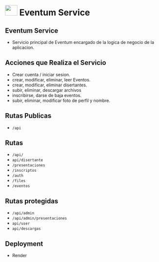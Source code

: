 # <img src="https://i.postimg.cc/9MKkZ1SF/Whats-App-Image-2025-04-10-at-21-24-33-cc7c0afc-removebg-preview.webp" width="40px" height="34px" /> Eventum Service

## Eventum Service

- Servicio principal de Eventum encargado de la logica de negocio de la aplicacion.
## Acciones que Realiza el Servicio

- Crear cuenta / iniciar sesion.
- crear, modificar, eliminar, leer Eventos.
- crear, modificar, eliminar disertantes.
- subir, eliminar, descargar archivos
- inscribirse, darse de baja eventos.
- subir, eliminar, modificar foto de perfil y nombre.

## Rutas Publicas

- `/api`

## Rutas 

- `/api/`
- `api/disertante`
- `/presentaciones`
- `/inscriptos`
- `/auth`
- `/files`
- `/eventos`

## Rutas protegidas

- `/api/admin`
- `/api/admin/presentaciones`
- `api/user`
- `api/descargas`

## Deployment

- Render
